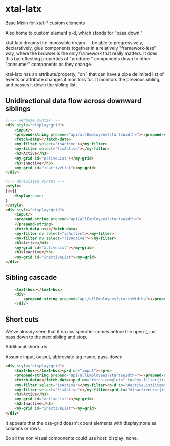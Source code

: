 # xtal-latx
Base Mixin for xtal-* custom elements

Also home to custom element p-d, which stands for "pass down."

xtal-latx dreams the impossible dream -- be able to progressively, declaratively, glue components together in a relatively "framework-less" way, where the browser is the only framework that really matters.  It does this by reflecting properties of "producer" components down to other "consumer" components as they change.

xtal-latx has an attribute/property, "on" that can have a pipe delimited list of events or attribute changes it monitors for.  It monitors the previous sibling, and passes it down the sibling list.

## Unidirectional data flow across downward siblings

```html
<!--- verbose syntax -->
<div style="display:grid">
    <input/>                                                                    <p-d on="input"         to="prepend-string{input:value}" max-matches="1"></p-d>
    <prepend-string prepend="api/allEmployees?startsWidth="></prepend-string>   <p-d on="value-changed" to="fetch-data{url:value}" max-matches="1"></p-d>
    <fetch-data></fetch-data>                                                   <p-d on="value-changed" to="my-filter{input:value}"max-matches="2"></p-d>
    <my-filter select="isActive"></my-filter>                                   <p-d on="value-changed" to="#activeList{items:value}" max-matches="1"></p-d>
    <my-filter select="!isActive"></my-filter>                                  <p-d on="value-changed" to="#inactiveList{items:value}" max-matches="1"> </p-d>
    <h3>Active</h3>
    <my-grid id="activeList"></my-grid>
    <h3>Inactive</h3>
    <my-grid id="inactiveList"><my-grid>
</div>
```

```html
<!-- abreviated syntax -->
<style>
[nv]{
    display:none;
}
</style>
<div style="display:grid">
    <input/>                                                                    <p-d on="input"></p-d>
    <prepend-string prepend="api/allEmployees?startsWidth=">
    </prepend-string>                                                           <p-d to="{url}"></p-d>
    <fetch-data nv></fetch-data>                                                <p-d to="my-filter" m="2"></p-d>
    <my-filter nv select="isActive"></my-filter>                                <p-d to="#activeList{items}" m="1"></p-d>
    <my-filter nv select="!isActive"></my-filter>                               <p-d on="value-changed" to="#inactiveList{items}" m="1"></p-d>
    <h3>Active</h3>
    <my-grid id="activeList"></my-grid>
    <h3>Inactive</h3>
    <my-grid id="inactiveList"><my-grid>
</div>
```


## Sibling cascade

```html
    <text-box></text-box>                                                               <xtal-latx on="input" pass-down="div" for-all="prepend-string{input}"></xtal-latx>
    <div>
        <prepend-string prepend="api/allEmployees?startsWidth="></prepend-string>
    </div>
```

## Short cuts

We've already seen that if no css specifier comes before the open {, just pass down to the next sibling and stop.

Additional shortcuts:

Assume input, output, abbreviate tag name, pass-down:


```html
<div style="display:grid">
    <text-box></text-box><p-d on="input"></p-d>
    <prepend-string prepend="api/allEmployees?startsWidth="></prepend-string><p-d to="{url:value}"></p-d>
    <fetch-data></fetch-data><p-d on="fetch-complete" to="my-filter{items}"></p-d>
    <my-filter select="isActive"></my-filter><p-d to="#activeList{items:value}"></p-d>
    <my-filter select="!isActive"></my-filter><p-d to="#inactiveList{items:value}"> </p-d>
    <h3>Active</h3>
    <my-grid id="activeList"></my-grid>
    <h3>Inactive</h3>
    <my-grid id="inactiveList"><my-grid>
</div>
```

It appears that the css-grid doesn't count elements with display:none as columns or rows.

So all the non visual components could use host: display: none.


